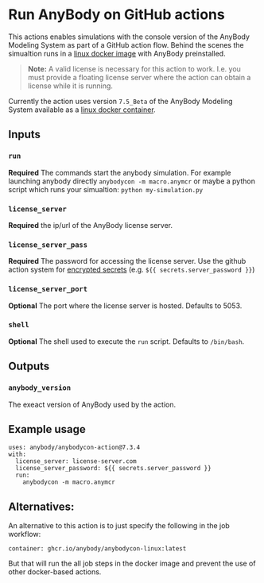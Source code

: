 # Run AnyBody on GitHub actions

This actions enables simulations with the console version of the AnyBody Modeling System as part of a GitHub action flow. Behind the scenes the simualtion runs in a [linux docker image](https://github.com/AnyBody/anybody-container/pkgs/container/anybodycon-linux) with AnyBody preinstalled.

> **Note:** A valid license is necessary for this action to work. I.e. you must provide a floating license server where the action can obtain a license while it is running. 

Currently the action uses version `7.5_Beta` of the AnyBody Modeling System available as a [linux docker container](https://github.com/AnyBody/anybody-container/pkgs/container/anybodycon-linux).


## Inputs

### `run`

**Required** The commands start the anybody simulation. For example launching anybody directly `anybodycon -m macro.anymcr` or maybe a python script which runs your simualtion: `python my-simulation.py` 


### `license_server`

**Required** the ip/url of the AnyBody license server.

### `license_server_pass`

**Required** The password for accessing the license server. Use the github  action system for [encrypted secrets](https://docs.github.com/en/actions/security-guides/encrypted-secrets) (e.g. `${{ secrets.server_password }}`)

### `license_server_port`

**Optional** The port where the license server is hosted. Defaults to 5053.


### `shell`

**Optional** The shell used to execute the `run` script. Defaults to `/bin/bash`.


## Outputs

### `anybody_version`

The exeact version of AnyBody used by the action.

## Example usage

```
uses: anybody/anybodycon-action@7.3.4
with:
  license_server: license-server.com
  license_server_password: ${{ secrets.server_password }}
  run: 
    anybodycon -m macro.anymcr
```

## Alternatives:

An alternative to this action is to just specify the following in the job workflow:
  
```container: ghcr.io/anybody/anybodycon-linux:latest```
 
But that will run the all job steps in the docker image and prevent the use of other docker-based actions. 
